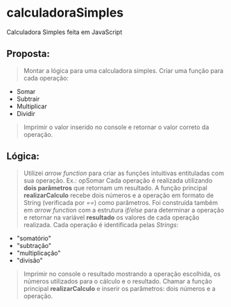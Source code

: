# calculadoraSimples
Calculadora Simples feita em JavaScript

## Proposta:
> Montar a lógica para uma calculadora simples.
> Criar uma função para cada operação:
* Somar
* Subtrair
* Multiplicar
* Dividir
> Imprimir o valor inserido no console e retornar o valor correto da operação.

## Lógica:
> Utilizei *arrow function* para criar as funções intuitivas entituladas com sua operação. Ex.: opSomar
> Cada operação é realizada utilizando **dois parâmetros** que retornam um resultado.
> A função principal **realizarCalculo** recebe dois números e a operação em formato de String (verificada por *==*) como parâmetros. Foi construída também em *arrow function* com a estrutura *if/else* para determinar a operação e retornar na variável **resultado** os valores de cada operação realizada.
> Cada operação é identificada pelas *Strings*:
* "somatório"
* "subtração"
* "multiplicação"
* "divisão"
> Imprimir no console o resultado mostrando a operação escolhida, os números utilizados para o cálculo e o resultado.
> Chamar a função principal **realizarCalculo** e inserir os parâmetros: dois números e a operação.
